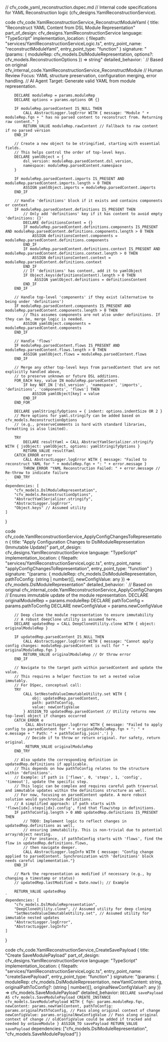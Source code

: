 // cfv_code_yaml_reconstruction.dspec.md
// Internal code specifications for YAML Reconstruction logic (cfv_designs.YamlReconstructionService).

code cfv_code.YamlReconstructionService_ReconstructModuleYaml {
    title: "Reconstruct YAML Content from DSL Module Representation"
    part_of_design: cfv_designs.YamlReconstructionService
    language: "TypeScript"
    implementation_location: {
        filepath: "services/YamlReconstructionServiceLogic.ts",
        entry_point_name: "reconstructModuleYaml",
        entry_point_type: "function"
    }
    signature: "(params: { moduleRep: cfv_models.DslModuleRepresentation, options?: cfv_models.ReconstructionOptions }) => string"
    detailed_behavior: `
        // Based on original cfv_internal_code.YamlReconstructionService_ReconstructModule
        // Human Review Focus: YAML structure preservation, configuration merging, error handling.
        // AI Agent Target: Generate valid YAML from module representation.

        DECLARE moduleRep = params.moduleRep
        DECLARE options = params.options OR {}

        IF moduleRep.parsedContent IS_NULL THEN
            CALL AbstractLogger.logError WITH { message: "Module " + moduleRep.fqn + " has no parsed content to reconstruct from. Returning raw content." }
            RETURN_VALUE moduleRep.rawContent // Fallback to raw content if no parsed version
        END_IF

        // Create a new object to be stringified, starting with essential fields.
        // This helps control the order of top-level keys.
        DECLARE yamlObject = {
            dsl_version: moduleRep.parsedContent.dsl_version,
            namespace: moduleRep.parsedContent.namespace
        }

        IF moduleRep.parsedContent.imports IS_PRESENT AND moduleRep.parsedContent.imports.length > 0 THEN
            ASSIGN yamlObject.imports = moduleRep.parsedContent.imports
        END_IF

        // Handle 'definitions' block if it exists and contains components or context
        IF moduleRep.parsedContent.definitions IS_PRESENT THEN
            // Only add 'definitions' key if it has content to avoid empty 'definitions: {}'
            DECLARE definitionsContent = {}
            IF moduleRep.parsedContent.definitions.components IS_PRESENT AND moduleRep.parsedContent.definitions.components.length > 0 THEN
                ASSIGN definitionsContent.components = moduleRep.parsedContent.definitions.components
            END_IF
            IF moduleRep.parsedContent.definitions.context IS_PRESENT AND moduleRep.parsedContent.definitions.context.length > 0 THEN
                ASSIGN definitionsContent.context = moduleRep.parsedContent.definitions.context
            END_IF
            // If 'definitions' has content, add it to yamlObject
            IF Object.keys(definitionsContent).length > 0 THEN
                 ASSIGN yamlObject.definitions = definitionsContent
            END_IF
        END_IF

        // Handle top-level 'components' if they exist (alternative to being under 'definitions')
        IF moduleRep.parsedContent.components IS_PRESENT AND moduleRep.parsedContent.components.length > 0 THEN
            // This assumes components are not also under definitions. If they can be, merge logic is needed.
            ASSIGN yamlObject.components = moduleRep.parsedContent.components
        END_IF

        // Handle 'flows'
        IF moduleRep.parsedContent.flows IS_PRESENT AND moduleRep.parsedContent.flows.length > 0 THEN
            ASSIGN yamlObject.flows = moduleRep.parsedContent.flows
        END_IF
        
        // Merge any other top-level keys from parsedContent that are not explicitly handled above,
        // to preserve unknown or future DSL additions.
        FOR_EACH key, value IN moduleRep.parsedContent
            IF key NOT_IN ['dsl_version', 'namespace', 'imports', 'definitions', 'components', 'flows'] THEN
                ASSIGN yamlObject[key] = value
            END_IF
        END_FOR

        DECLARE yamlStringifyOptions = { indent: options.indentSize OR 2 }
        // More options for yaml.stringify can be added based on cfv_models.ReconstructionOptions
        // (e.g., preserveComments is hard with standard libraries, formatting is also limited).

        TRY
            DECLARE resultYaml = CALL AbstractYamlSerializer.stringify WITH { jsObject: yamlObject, options: yamlStringifyOptions }
            RETURN_VALUE resultYaml
        CATCH_ERROR error
            CALL AbstractLogger.logError WITH { message: "Failed to reconstruct YAML for " + moduleRep.fqn + ": " + error.message }
            THROW_ERROR "YAML Reconstruction Failed: " + error.message // Re-throw to indicate failure
        END_TRY
    `
    dependencies: [
        "cfv_models.DslModuleRepresentation",
        "cfv_models.ReconstructionOptions",
        "AbstractYamlSerializer.stringify",
        "AbstractLogger.logError",
        "Object.keys" // Assumed utility
    ]
}

code cfv_code.YamlReconstructionService_ApplyConfigChangesToRepresentation {
    title: "Apply Configuration Changes to DslModuleRepresentation (Immutable Update)"
    part_of_design: cfv_designs.YamlReconstructionService
    language: "TypeScript"
    implementation_location: {
        filepath: "services/YamlReconstructionServiceLogic.ts",
        entry_point_name: "applyConfigChangesToRepresentation",
        entry_point_type: "function"
    }
    signature: "(params: { moduleRep: cfv_models.DslModuleRepresentation, pathToConfig: (string | number)[], newConfigValue: any }) => cfv_models.DslModuleRepresentation"
    detailed_behavior: `
        // Based on original cfv_internal_code.YamlReconstructionService_ApplyConfigChanges
        // Ensures immutable update of the module representation.
        DECLARE originalModuleRep = params.moduleRep
        DECLARE pathToConfig = params.pathToConfig
        DECLARE newConfigValue = params.newConfigValue

        // Deep clone the module representation to ensure immutability
        // A robust deepClone utility is assumed here.
        DECLARE updatedRep = CALL DeepCloneUtility.clone WITH { object: originalModuleRep }

        IF updatedRep.parsedContent IS_NULL THEN
            CALL AbstractLogger.logError WITH { message: "Cannot apply config changes: moduleRep.parsedContent is null for " + originalModuleRep.fqn }
            RETURN_VALUE originalModuleRep // Or throw error
        END_IF

        // Navigate to the target path within parsedContent and update the value.
        // This requires a helper function to set a nested value immutably.
        // For DSpec, conceptual call:
        TRY
            CALL SetNestedValueImmutableUtility.set WITH {
                obj: updatedRep.parsedContent,
                path: pathToConfig,
                value: newConfigValue
            } ASSIGN_TO updatedRep.parsedContent // Utility returns new top-level object if changes occurred
        CATCH_ERROR e
             CALL AbstractLogger.logError WITH { message: "Failed to apply config to parsedContent for " + originalModuleRep.fqn + ": " + e.message + " Path: " + pathToConfig.join('.') }
             // Decide if to throw or return original. For safety, return original.
             RETURN_VALUE originalModuleRep
        END_TRY

        // Also update the corresponding definition in updatedRep.definitions if applicable.
        // This depends on how pathToConfig relates to the structure within 'definitions'.
        // Example: if path is ['flows', 0, 'steps', 1, 'config', 'timeout'], update the specific step.
        // This logic can be complex and requires careful path traversal and immutable updates within the definitions structure as well.
        // For now, focusing on parsedContent update. A more robust solution would synchronize definitions.
        // A simplified approach: if path starts with 'flows[idx].steps[jdx].config', find that flow/step in definitions.
        IF pathToConfig.length > 0 AND updatedRep.definitions IS_PRESENT THEN
            // TODO: Implement logic to reflect changes in updatedRep.definitions as well,
            // ensuring immutability. This is non-trivial due to potential array/object nesting.
            // For instance, if pathToConfig starts with 'flows', find the flow in updatedRep.definitions.flows,
            // then navigate deeper.
            CALL AbstractLogger.logInfo WITH { message: "Config change applied to parsedContent. Synchronization with 'definitions' block needs careful implementation."}
        END_IF

        // Mark the representation as modified if necessary (e.g., by changing a timestamp or status)
        // updatedRep.lastModified = Date.now(); // Example

        RETURN_VALUE updatedRep
    `
    dependencies: [
        "cfv_models.DslModuleRepresentation",
        "DeepCloneUtility.clone", // Assumed utility for deep cloning
        "SetNestedValueImmutableUtility.set", // Assumed utility for immutable nested updates
        "AbstractLogger.logError",
        "AbstractLogger.logInfo"
    ]
}

code cfv_code.YamlReconstructionService_CreateSavePayload {
    title: "Create SaveModulePayload"
    part_of_design: cfv_designs.YamlReconstructionService
    language: "TypeScript"
    implementation_location: {
        filepath: "services/YamlReconstructionServiceLogic.ts",
        entry_point_name: "createSavePayload",
        entry_point_type: "function"
    }
    signature: "(params: { moduleRep: cfv_models.DslModuleRepresentation, newYamlContent: string, originalPathToConfig?: (string | number)[], originalNewConfigValue?: any }) => cfv_models.SaveModulePayload"
    detailed_behavior: `
        DECLARE savePayload AS cfv_models.SaveModulePayload
        CREATE_INSTANCE cfv_models.SaveModulePayload WITH {
            fqn: params.moduleRep.fqn,
            newContent: params.newYamlContent,
            pathToConfig: params.originalPathToConfig, // Pass along original context of change
            newConfigValue: params.originalNewConfigValue // Pass along original context of change
            // oldConfigValue could be added if tracked and needed by onSaveModule
        } ASSIGN_TO savePayload
        RETURN_VALUE savePayload
    `
    dependencies: ["cfv_models.DslModuleRepresentation", "cfv_models.SaveModulePayload"]
}